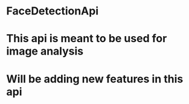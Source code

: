 # FaceDetectionApi
# This api is meant to be used for image analysis
# Will be adding new features in this api
